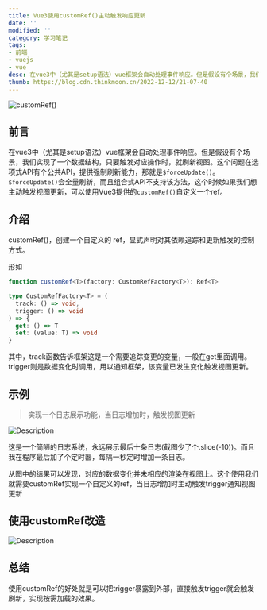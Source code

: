 ```yaml
---
title: Vue3使用customRef()主动触发响应更新
date: ''
modified: ''
category: 学习笔记
tags:
- 前端
- vuejs
- vue
desc: 在vue3中（尤其是setup语法）vue框架会自动处理事件响应。但是假设有个场景，我们实现了一个数据结构，只要触发对应操作时，就刷新视图。这个问题在选项式API有个公共API，提供强制刷新能力，那就是`$forceUpdate()`。`$forceUpdate()`会全量刷新，而且组合式API不支持该方法，这个时候如果我们想主动触发视图更新，可以使用Vue3提供的customRef()自定义一个ref。
thumb: https://blog.cdn.thinkmoon.cn/2022-12-12/21-07-40
---
```


![customRef()](https://blog.cdn.thinkmoon.cn/2022-12-12/21-07-40)

## 前言

在vue3中（尤其是setup语法）vue框架会自动处理事件响应。但是假设有个场景，我们实现了一个数据结构，只要触发对应操作时，就刷新视图。这个问题在选项式API有个公共API，提供强制刷新能力，那就是`$forceUpdate()`。`$forceUpdate()`会全量刷新，而且组合式API不支持该方法，这个时候如果我们想主动触发视图更新，可以使用Vue3提供的`customRef()`自定义一个ref。

## 介绍

customRef()，创建一个自定义的 ref，显式声明对其依赖追踪和更新触发的控制方式。

形如
```typescript
function customRef<T>(factory: CustomRefFactory<T>): Ref<T>

type CustomRefFactory<T> = (
  track: () => void,
  trigger: () => void
) => {
  get: () => T
  set: (value: T) => void
}
```

其中，track函数告诉框架这是一个需要追踪变更的变量，一般在get里面调用。trigger则是数据变化时调用，用以通知框架，该变量已发生变化触发视图更新。

## 示例

> 实现一个日志展示功能，当日志增加时，触发视图更新

![Description](https://blog.cdn.thinkmoon.cn/2022-12-12/21-53-09)

这是一个简陋的日志系统，永远展示最后十条日志(截图少了个.slice(-10))。而且我在程序最后加了个定时器，每隔一秒定时增加一条日志。

从图中的结果可以发现，对应的数据变化并未相应的渲染在视图上。这个使用我们就需要customRef实现一个自定义的ref，当日志增加时主动触发trigger通知视图更新

## 使用customRef改造

![Description](https://blog.cdn.thinkmoon.cn/2022-12-12/22-03-09)

## 总结

使用customRef的好处就是可以把trigger暴露到外部，直接触发trigger就会触发刷新，实现按需加载的效果。